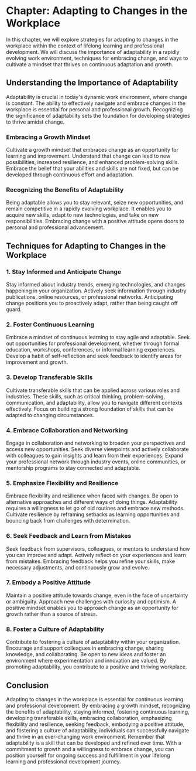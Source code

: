 Chapter: Adapting to Changes in the Workplace
=============================================

In this chapter, we will explore strategies for adapting to changes in the workplace within the context of lifelong learning and professional development. We will discuss the importance of adaptability in a rapidly evolving work environment, techniques for embracing change, and ways to cultivate a mindset that thrives on continuous adaptation and growth.

Understanding the Importance of Adaptability
--------------------------------------------

Adaptability is crucial in today's dynamic work environment, where change is constant. The ability to effectively navigate and embrace changes in the workplace is essential for personal and professional growth. Recognizing the significance of adaptability sets the foundation for developing strategies to thrive amidst change.

### Embracing a Growth Mindset

Cultivate a growth mindset that embraces change as an opportunity for learning and improvement. Understand that change can lead to new possibilities, increased resilience, and enhanced problem-solving skills. Embrace the belief that your abilities and skills are not fixed, but can be developed through continuous effort and adaptation.

### Recognizing the Benefits of Adaptability

Being adaptable allows you to stay relevant, seize new opportunities, and remain competitive in a rapidly evolving workplace. It enables you to acquire new skills, adapt to new technologies, and take on new responsibilities. Embracing change with a positive attitude opens doors to personal and professional advancement.

Techniques for Adapting to Changes in the Workplace
---------------------------------------------------

### 1. Stay Informed and Anticipate Change

Stay informed about industry trends, emerging technologies, and changes happening in your organization. Actively seek information through industry publications, online resources, or professional networks. Anticipating change positions you to proactively adapt, rather than being caught off guard.

### 2. Foster Continuous Learning

Embrace a mindset of continuous learning to stay agile and adaptable. Seek out opportunities for professional development, whether through formal education, workshops, conferences, or informal learning experiences. Develop a habit of self-reflection and seek feedback to identify areas for improvement and growth.

### 3. Develop Transferable Skills

Cultivate transferable skills that can be applied across various roles and industries. These skills, such as critical thinking, problem-solving, communication, and adaptability, allow you to navigate different contexts effectively. Focus on building a strong foundation of skills that can be adapted to changing circumstances.

### 4. Embrace Collaboration and Networking

Engage in collaboration and networking to broaden your perspectives and access new opportunities. Seek diverse viewpoints and actively collaborate with colleagues to gain insights and learn from their experiences. Expand your professional network through industry events, online communities, or mentorship programs to stay connected and adaptable.

### 5. Emphasize Flexibility and Resilience

Embrace flexibility and resilience when faced with changes. Be open to alternative approaches and different ways of doing things. Adaptability requires a willingness to let go of old routines and embrace new methods. Cultivate resilience by reframing setbacks as learning opportunities and bouncing back from challenges with determination.

### 6. Seek Feedback and Learn from Mistakes

Seek feedback from supervisors, colleagues, or mentors to understand how you can improve and adapt. Actively reflect on your experiences and learn from mistakes. Embracing feedback helps you refine your skills, make necessary adjustments, and continuously grow and evolve.

### 7. Embody a Positive Attitude

Maintain a positive attitude towards change, even in the face of uncertainty or ambiguity. Approach new challenges with curiosity and optimism. A positive mindset enables you to approach change as an opportunity for growth rather than a source of stress.

### 8. Foster a Culture of Adaptability

Contribute to fostering a culture of adaptability within your organization. Encourage and support colleagues in embracing change, sharing knowledge, and collaborating. Be open to new ideas and foster an environment where experimentation and innovation are valued. By promoting adaptability, you contribute to a positive and thriving workplace.

Conclusion
----------

Adapting to changes in the workplace is essential for continuous learning and professional development. By embracing a growth mindset, recognizing the benefits of adaptability, staying informed, fostering continuous learning, developing transferable skills, embracing collaboration, emphasizing flexibility and resilience, seeking feedback, embodying a positive attitude, and fostering a culture of adaptability, individuals can successfully navigate and thrive in an ever-changing work environment. Remember that adaptability is a skill that can be developed and refined over time. With a commitment to growth and a willingness to embrace change, you can position yourself for ongoing success and fulfillment in your lifelong learning and professional development journey.
